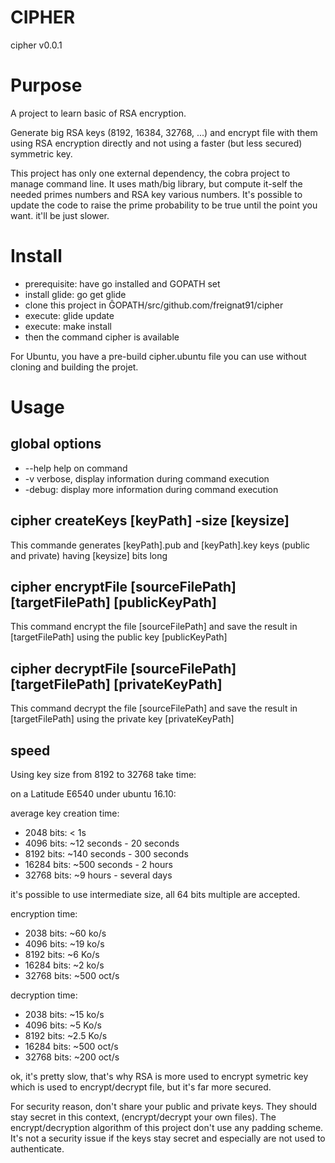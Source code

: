 # CIPHER

cipher v0.0.1

# Purpose

A project to learn basic of RSA encryption.

Generate big RSA keys (8192, 16384, 32768, ...) and encrypt file with them using RSA encryption directly and not using a faster (but less secured) symmetric key.

This project has only one external dependency, the cobra project to manage command line. It uses math/big library, but compute it-self the needed primes numbers and RSA key various numbers. It's possible to update the code to raise the prime probability to be true until the point you want. it'll be just slower. 



# Install

- prerequisite: have go installed and GOPATH set
- install glide: go get glide
- clone this project in ĜOPATH/src/github.com/freignat91/cipher
- execute: glide update
- execute: make install
- then the command cipher is available

For Ubuntu, you have a pre-build cipher.ubuntu file you can use without cloning and building the projet.

# Usage

## global options

- --help help on command
- -v verbose, display information during command execution
- -debug: display more information during command execution

## cipher createKeys [keyPath] -size [keysize]

This commande generates [keyPath].pub and [keyPath].key keys (public and private) having [keysize] bits long

## cipher encryptFile [sourceFilePath] [targetFilePath] [publicKeyPath]

This command encrypt the file [sourceFilePath] and save the  result in [targetFilePath] using the public key [publicKeyPath]

## cipher decryptFile [sourceFilePath] [targetFilePath] [privateKeyPath]

This command decrypt the file [sourceFilePath] and save the result in [targetFilePath] using the private key [privateKeyPath]


## speed

Using key size from 8192 to 32768 take time:

on a Latitude E6540 under ubuntu 16.10:

average key creation time:
- 2048 bits:   < 1s
- 4096 bits:  ~12 seconds - 20 seconds
- 8192 bits:  ~140 seconds - 300 seconds
- 16284 bits: ~500 seconds - 2 hours
- 32768 bits: ~9 hours - several days

it's possible to use intermediate size, all 64 bits multiple are accepted.

encryption time:
- 2038 bits:      ~60 ko/s
- 4096 bits:      ~19 ko/s
- 8192 bits:      ~6 Ko/s
- 16284 bits:     ~2 ko/s
- 32768 bits:     ~500 oct/s

decryption time:
- 2038 bits:      ~15 ko/s
- 4096 bits:      ~5 Ko/s
- 8192 bits:      ~2.5 Ko/s
- 16284 bits:     ~500 oct/s
- 32768 bits:     ~200 oct/s


ok, it's pretty slow, that's why RSA is more used to encrypt symetric key which is used to encrypt/decrypt file, but it's far more secured.

For security reason, don't share your public and private keys. They should stay secret in this context, (encrypt/decrypt your own files).
The encrypt/decryption algorithm of this project don't use any padding scheme. It's not a security issue if the keys stay secret and especially are not used to authenticate.





